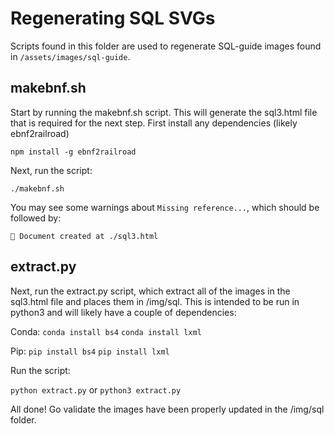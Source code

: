 # Regenerating SQL SVGs

Scripts found in this folder are used to regenerate SQL-guide images found in `/assets/images/sql-guide`.

## makebnf.sh

Start by running the makebnf.sh script. This will generate the sql3.html file that is required for the next step. First install any dependencies (likely ebnf2railroad)

`npm install -g ebnf2railroad`

Next, run the script:

`./makebnf.sh`

You may see some warnings about `Missing reference...`, which should be followed by:

`📜 Document created at ./sql3.html`

## extract.py

Next, run the extract.py script, which extract all of the images in the sql3.html file and places them in /img/sql. This is intended to be run in python3 and will likely have a couple of dependencies:

Conda:
`conda install bs4`
`conda install lxml`

Pip:
`pip install bs4`
`pip install lxml`

Run the script:

`python extract.py`
or
`python3 extract.py`

All done! Go validate the images have been properly updated in the /img/sql folder.
